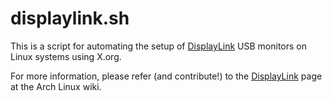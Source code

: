 # displaylink.sh

This is a script for automating the setup of
[DisplayLink](https://en.wikipedia.org/wiki/DisplayLink)
USB monitors on Linux systems using X.org.

For more information, please refer (and contribute!) to the
[DisplayLink](https://wiki.archlinux.org/index.php/DisplayLink)
page at the Arch Linux wiki.
